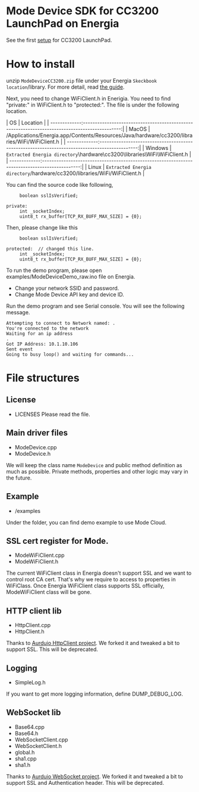 # Mode Device SDK for CC3200 LaunchPad on Energia

See the first [setup](http://energia.nu/pin-maps/guide_cc3200launchpad/) for CC3200 LaunchPad.

# How to install

unzip `ModeDeviceCC3200.zip` file under your Energia `Skeckbook location`/library.
For more detail, read [the guide](http://energia.nu/Guide_Environment.html#libraries).

Next, you need to change WiFiClient.h in Enerigia. You need to find "private:" in WiFiClient.h to "protected:". The file is under the following location.

| OS           | Location                                                                                      |
| -------------:----------------------------------------------------------------------------------------------:|
| MacOS        | /Applications/Energia.app/Contents/Resources/Java/hardware/cc3200/libraries/WiFi/WiFiClient.h |
| -------------:----------------------------------------------------------------------------------------------:|
| Windows      | `Extracted Energia directory`\hardware\cc3200\libraries\WiFi\WiFiClient.h                     |
| -------------:----------------------------------------------------------------------------------------------:|
| Linux        | `Extracted Energia directory`/hardware/cc3200/libraries/WiFi/WiFiClient.h                     |


You can find the source code like following,

~~~
     boolean sslIsVerified;
     
private:
     int _socketIndex;
     uint8_t rx_buffer[TCP_RX_BUFF_MAX_SIZE] = {0};
~~~

Then, please change like this

~~~
     boolean sslIsVerified;
     
protected:  // changed this line.
     int _socketIndex;
     uint8_t rx_buffer[TCP_RX_BUFF_MAX_SIZE] = {0};
~~~

To run the demo program, please open examples/ModeDeviceDemo_raw.ino file on Energia.

- Change your network SSID and password.
- Change Mode Device API key and device ID.

Run the demo program and see Serial console. You will see the following message.

~~~
Attempting to connect to Network named: .
You're connected to the network
Waiting for an ip address
.
Got IP Address: 10.1.10.106
Sent event
Going to busy loop() and waiting for commands...
~~~

# File structures
## License
- LICENSES
Please read the file.

## Main driver files
- ModeDevice.cpp
- ModeDevice.h

We will keep the class name `ModeDevice` and public method definition as much as possible.
Private methods, properties and other logic may vary in the future.

## Example
- /examples

Under the folder, you can find demo example to use Mode Cloud.

## SSL cert register for Mode.
- ModeWiFiClient.cpp
- ModeWiFiClient.h

The current WiFiClient class in Energia doesn't support SSL and we want to control root CA cert. That's why we require to access to properties in WiFiClass.
Once Energia WiFiClient class supports SSL officially, ModeWiFiClient class will be gone.

## HTTP client lib
- HttpClient.cpp
- HttpClient.h

Thanks to [Aurduio HttpClient project](https://github.com/amcewen/HttpClient). We forked it and tweaked a bit to support SSL. This will be deprecated.

## Logging
- SimpleLog.h

If you want to get more logging information, define DUMP_DEBUG_LOG.

## WebSocket lib
- Base64.cpp
- Base64.h
- WebSocketClient.cpp
- WebSocketClient.h
- global.h
- sha1.cpp
- sha1.h

Thanks to [Aurduio WebSocket project](https://github.com/brandenhall/Arduino-Websocket).
We forked it and tweaked a bit to support SSL and Authentication header. This will be deprecated.


